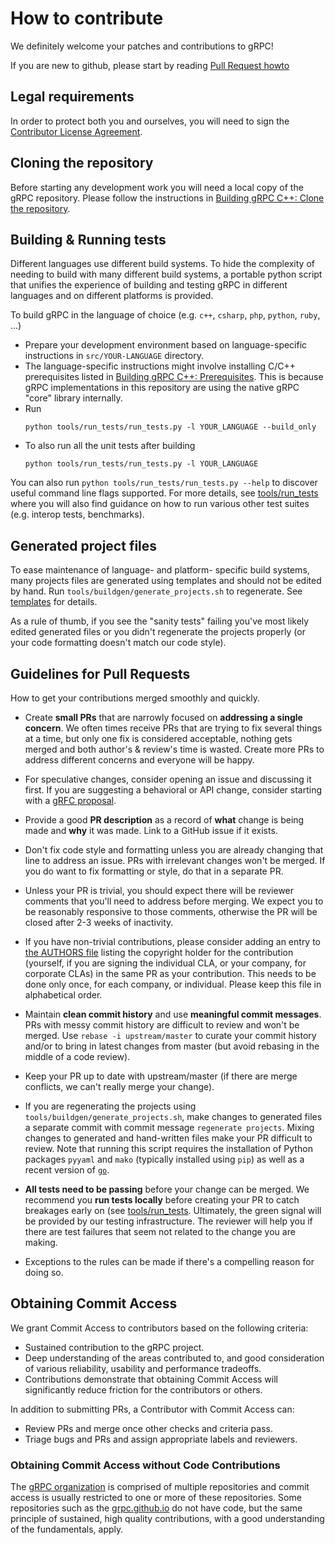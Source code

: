 # How to contribute

We definitely welcome your patches and contributions to gRPC!

If you are new to github, please start by reading [Pull Request
howto](https://help.github.com/articles/about-pull-requests/)

## Legal requirements

In order to protect both you and ourselves, you will need to sign the
[Contributor License
Agreement](https://identity.linuxfoundation.org/projects/cncf).

## Cloning the repository

Before starting any development work you will need a local copy of the gRPC repository.
Please follow the instructions in [Building gRPC C++: Clone the repository](BUILDING.md#clone-the-repository-including-submodules).

## Building & Running tests

Different languages use different build systems. To hide the complexity
of needing to build with many different build systems, a portable python
script that unifies the experience of building and testing gRPC in different
languages and on different platforms is provided.

To build gRPC in the language of choice (e.g. `c++`, `csharp`, `php`, `python`, `ruby`, ...)
- Prepare your development environment based on language-specific instructions in `src/YOUR-LANGUAGE` directory.
- The language-specific instructions might involve installing C/C++ prerequisites listed in
  [Building gRPC C++: Prerequisites](BUILDING.md#pre-requisites). This is because gRPC implementations
  in this repository are using the native gRPC "core" library internally.
- Run
  ```
  python tools/run_tests/run_tests.py -l YOUR_LANGUAGE --build_only
  ```
- To also run all the unit tests after building
  ```
  python tools/run_tests/run_tests.py -l YOUR_LANGUAGE
  ```

You can also run `python tools/run_tests/run_tests.py --help` to discover useful command line flags supported. For more details,
see [tools/run_tests](tools/run_tests) where you will also find guidance on how to run various other test suites (e.g. interop tests, benchmarks).

## Generated project files

To ease maintenance of language- and platform- specific build systems, many
projects files are generated using templates and should not be edited by hand.
Run `tools/buildgen/generate_projects.sh` to regenerate.  See
[templates](templates) for details.

As a rule of thumb, if you see the "sanity tests" failing you've most likely
edited generated files or you didn't regenerate the projects properly (or your
code formatting doesn't match our code style).

## Guidelines for Pull Requests
How to get your contributions merged smoothly and quickly.
 
- Create **small PRs** that are narrowly focused on **addressing a single
  concern**.  We often times receive PRs that are trying to fix several things
  at a time, but only one fix is considered acceptable, nothing gets merged and
  both author's & review's time is wasted.  Create more PRs to address different
  concerns and everyone will be happy.
 
- For speculative changes, consider opening an issue and discussing it first.
  If you are suggesting a behavioral or API change, consider starting with a
  [gRFC proposal](https://github.com/grpc/proposal).
 
- Provide a good **PR description** as a record of **what** change is being made
  and **why** it was made.  Link to a GitHub issue if it exists.
 
- Don't fix code style and formatting unless you are already changing that line
  to address an issue.  PRs with irrelevant changes won't be merged.  If you do
  want to fix formatting or style, do that in a separate PR.
 
- Unless your PR is trivial, you should expect there will be reviewer comments
  that you'll need to address before merging.  We expect you to be reasonably
  responsive to those comments, otherwise the PR will be closed after 2-3 weeks
  of inactivity.

- If you have non-trivial contributions, please consider adding an entry to [the
  AUTHORS file](https://github.com/grpc/grpc/blob/master/AUTHORS) listing the
  copyright holder for the contribution (yourself, if you are signing the
  individual CLA, or your company, for corporate CLAs) in the same PR as your
  contribution.  This needs to be done only once, for each company, or
  individual. Please keep this file in alphabetical order.
 
- Maintain **clean commit history** and use **meaningful commit messages**.
  PRs with messy commit history are difficult to review and won't be merged.
  Use `rebase -i upstream/master` to curate your commit history and/or to
  bring in latest changes from master (but avoid rebasing in the middle of
  a code review).
 
- Keep your PR up to date with upstream/master (if there are merge conflicts,
  we can't really merge your change).
 
- If you are regenerating the projects using
  `tools/buildgen/generate_projects.sh`, make changes to generated files a
  separate commit with commit message `regenerate projects`.  Mixing changes
  to generated and hand-written files make your PR difficult to review.
  Note that running this script requires the installation of Python packages
  `pyyaml` and `mako` (typically installed using `pip`) as well as a recent
  version of [`go`](https://golang.org/doc/install#install).
 
- **All tests need to be passing** before your change can be merged.
  We recommend you **run tests locally** before creating your PR to catch
  breakages early on (see [tools/run_tests](tools/run_tests).  Ultimately, the
  green signal will be provided by our testing infrastructure.  The reviewer
  will help you if there are test failures that seem not related to the change
  you are making.
 
- Exceptions to the rules can be made if there's a compelling reason for doing
  so.

## Obtaining Commit Access
We grant Commit Access to contributors based on the following criteria:
* Sustained contribution to the gRPC project.
* Deep understanding of the areas contributed to, and good consideration of various reliability, usability and performance tradeoffs. 
* Contributions demonstrate that obtaining Commit Access will significantly reduce friction for the contributors or others. 

In addition to submitting PRs, a Contributor with Commit Access can:
* Review PRs and merge once other checks and criteria pass.
* Triage bugs and PRs and assign appropriate labels and reviewers. 

### Obtaining Commit Access without Code Contributions 
The [gRPC organization](https://github.com/grpc) is comprised of multiple repositories and commit access is usually restricted to one or more of these repositories. Some repositories such as the [grpc.github.io](https://github.com/grpc/grpc.github.io/) do not have code, but the same principle of sustained, high quality contributions, with a good understanding of the fundamentals, apply. 

